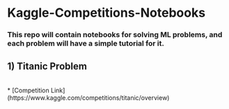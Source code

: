 # Kaggle-Competitions-Notebooks
### This repo will contain notebooks for solving ML problems, and each problem will have a simple tutorial for it.

## 1) Titanic Problem

<br>
* [Competition Link](https://www.kaggle.com/competitions/titanic/overview)
<br>

